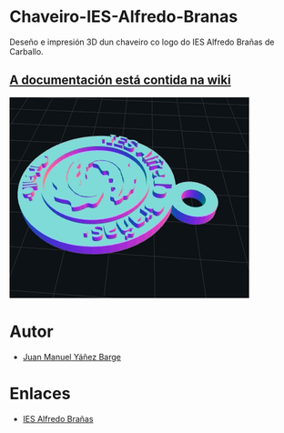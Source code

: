 # Chaveiro-IES-Alfredo-Branas
Deseño e impresión 3D dun chaveiro co logo do IES Alfredo Brañas de Carballo.

## [A documentación está contida na wiki](https://github.com/JuanMYB/Chaveiro-IES-Alfredo-Branas/wiki)

![](https://github.com/JuanMYB/Chaveiro-IES-Alfredo-Branas/blob/main/Imaxes/Chaveiro_IES_AlfredoBranas.gif)

# Autor

* [Juan Manuel Yáñez Barge](https://github.com/JuanMYB)

# Enlaces

* [IES Alfredo Brañas](http://www.edu.xunta.gal/centros/iesalfredobranas)
